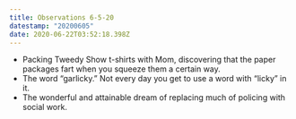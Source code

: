 ```yaml
---
title: Observations 6-5-20
datestamp: "20200605"
date: 2020-06-22T03:52:18.398Z
---
```

- Packing Tweedy Show t-shirts with Mom, discovering that the paper packages fart when you squeeze them a certain way.
- The word “garlicky.” Not every day you get to use a word with “licky” in it.
- The wonderful and attainable dream of replacing much of policing with social work.